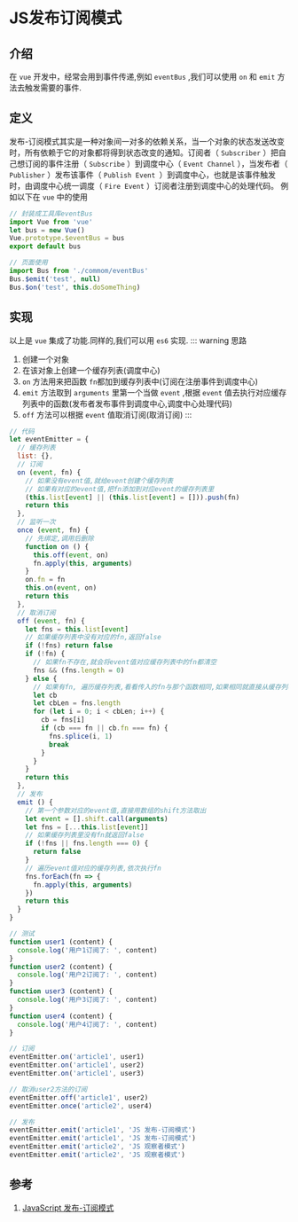 # JS发布订阅模式

## 介绍
在 `vue` 开发中，经常会用到事件传递,例如 `eventBus` ,我们可以使用 `on` 和 `emit` 方法去触发需要的事件.

## 定义
发布-订阅模式其实是一种对象间一对多的依赖关系，当一个对象的状态发送改变时，所有依赖于它的对象都将得到状态改变的通知。订阅者（ `Subscriber` ）把自己想订阅的事件注册（ `Subscribe` ）到调度中心（ `Event Channel` ），当发布者（ `Publisher` ）发布该事件（ `Publish Event `）到调度中心，也就是该事件触发时，由调度中心统一调度（ `Fire Event` ）订阅者注册到调度中心的处理代码。
例如以下在 `vue` 中的使用
```js
// 封装成工具库eventBus
import Vue from 'vue'
let bus = new Vue()
Vue.prototype.$eventBus = bus
export default bus

// 页面使用
import Bus from './commom/eventBus'
Bus.$emit('test', null)
Bus.$on('test', this.doSomeThing)
```

## 实现
以上是 `vue` 集成了功能.同样的,我们可以用 `es6` 实现.
::: warning 思路
1. 创建一个对象
2. 在该对象上创建一个缓存列表(调度中心)
3. `on` 方法用来把函数 `fn`都加到缓存列表中(订阅在注册事件到调度中心)
4. `emit` 方法取到 `arguments` 里第一个当做 `event` ,根据 `event` 值去执行对应缓存列表中的函数(发布者发布事件到调度中心,调度中心处理代码)
5. `off` 方法可以根据 `event` 值取消订阅(取消订阅)
:::

```js
// 代码
let eventEmitter = {
  // 缓存列表
  list: {},
  // 订阅
  on (event, fn) {
    // 如果没有event值,就给event创建个缓存列表
    // 如果有对应的event值,把fn添加到对应event的缓存列表里
    (this.list[event] || (this.list[event] = [])).push(fn)
    return this
  },
  // 监听一次
  once (event, fn) {
    // 先绑定,调用后删除
    function on () {
      this.off(event, on)
      fn.apply(this, arguments)
    }
    on.fn = fn
    this.on(event, on)
    return this
  },
  // 取消订阅
  off (event, fn) {
    let fns = this.list[event]
    // 如果缓存列表中没有对应的fn,返回false
    if (!fns) return false
    if (!fn) {
      // 如果fn不存在,就会将event值对应缓存列表中的fn都清空
      fns && (fns.length = 0)
    } else {
      // 如果有fn, 遍历缓存列表,看看传入的fn与那个函数相同,如果相同就直接从缓存列表中删除
      let cb
      let cbLen = fns.length
      for (let i = 0; i < cbLen; i++) {
        cb = fns[i]
        if (cb === fn || cb.fn === fn) {
          fns.splice(i, 1)
          break
        }
      }
    }
    return this
  },
  // 发布
  emit () {
    // 第一个参数对应的event值,直接用数组的shift方法取出
    let event = [].shift.call(arguments)
    let fns = [...this.list[event]]
    // 如果缓存列表里没有fn就返回false
    if (!fns || fns.length === 0) {
      return false
    }
    // 遍历event值对应的缓存列表,依次执行fn
    fns.forEach(fn => {
      fn.apply(this, arguments)
    })
    return this
  }
}

// 测试
function user1 (content) {
  console.log('用户1订阅了: ', content)
}
function user2 (content) {
  console.log('用户2订阅了: ', content)
}
function user3 (content) {
  console.log('用户3订阅了: ', content)
}
function user4 (content) {
  console.log('用户4订阅了: ', content)
}

// 订阅
eventEmitter.on('article1', user1)
eventEmitter.on('article1', user2)
eventEmitter.on('article1', user3)

// 取消user2方法的订阅
eventEmitter.off('article1', user2)
eventEmitter.once('article2', user4)

// 发布
eventEmitter.emit('article1', 'JS 发布-订阅模式')
eventEmitter.emit('article1', 'JS 发布-订阅模式')
eventEmitter.emit('article2', 'JS 观察者模式')
eventEmitter.emit('article2', 'JS 观察者模式')
```

## 参考
1. [JavaScript 发布-订阅模式](https://segmentfault.com/a/1190000019260857 'JavaScript 发布-订阅模式')
